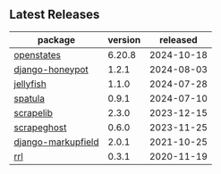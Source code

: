 ## Latest Releases
| package | version | released |
|--------------|-----------|-------------|
| [openstates](https://github.com/openstates/) | 6.20.8 | 2024-10-18 |
| [django-honeypot](https://github.com/jamesturk/django-honeypot) | 1.2.1 | 2024-08-03 |
| [jellyfish](https://github.com/jamesturk/jellyfish) | 1.1.0 | 2024-07-28 |
| [spatula](https://github.com/jamesturk/spatula) | 0.9.1 | 2024-07-10 |
| [scrapelib](https://github.com/jamesturk/scrapelib) | 2.3.0 | 2023-12-15 |
| [scrapeghost](https://github.com/jamesturk/scrapeghost) | 0.6.0 | 2023-11-25 |
| [django-markupfield](https://github.com/jamesturk/django-markupfield) | 2.0.1 | 2021-10-25 |
| [rrl](https://github.com/jamesturk/rrl) | 0.3.1 | 2020-11-19 |
